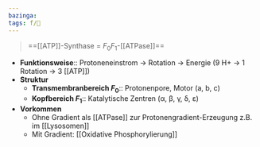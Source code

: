```yaml
---
bazinga: 
tags: f/🧪
---
```


> ==[[ATP]]-Synthase = $F_{0}F_{1}$-[[ATPase]]==
- **Funktionsweise**:: Protoneneinstrom → Rotation → Energie (9 H+ → 1 Rotation → 3 [[ATP]])
- **Struktur**
	- **Transmembranbereich $F_{0}$**:: Protonenpore, Motor (a, b, c)
	- **Kopfbereich $F_{1}$**:: Katalytische Zentren (α, β, γ, δ, ε)
- **Vorkommen**
	- Ohne Gradient als [[ATPase]] zur Protonengradient-Erzeugung z.B. im [[Lysosomen]]
	- Mit Gradient: [[Oxidative Phosphorylierung]]